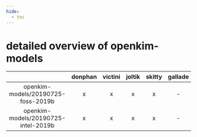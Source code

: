 ```yaml
---
hide:
  - toc
---
```


detailed overview of openkim-models
===================================

| |donphan|victini|joltik|skitty|gallade|accelgor|swalot|doduo|
| :---: | :---: | :---: | :---: | :---: | :---: | :---: | :---: | :---: |
|openkim-models/20190725-foss-2019b|x|x|x|x|-|-|-|x|
|openkim-models/20190725-intel-2019b|x|x|x|x|-|-|-|x|
